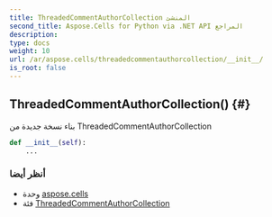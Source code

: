 ```yaml
---
title: ThreadedCommentAuthorCollection المنشئ
second_title: Aspose.Cells for Python via .NET API المراجع
description:
type: docs
weight: 10
url: /ar/aspose.cells/threadedcommentauthorcollection/__init__/
is_root: false
---
```

##  ThreadedCommentAuthorCollection() {#}
بناء نسخة جديدة من ThreadedCommentAuthorCollection



```python
def __init__(self):
    ...
```





###  أنظر أيضا
* وحدة [aspose.cells](../../)
* فئة [ThreadedCommentAuthorCollection](/cells/python-net/ar/aspose.cells/threadedcommentauthorcollection)
